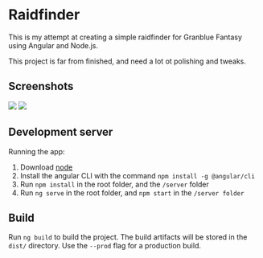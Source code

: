 # Raidfinder

This is my attempt at creating a simple raidfinder for Granblue Fantasy using Angular and Node.js.

This project is far from finished, and need a lot ot polishing and tweaks.

## Screenshots
![](https://i.imgur.com/ya0iFV7.png)
![](https://i.imgur.com/8aeJzwU.png)

## Development server
Running the app:
1. Download [node](https://nodejs.org/en/)
2. Install the angular CLI with the command `npm install -g @angular/cli`
3. Run `npm install` in the root folder, and the `/server` folder
3. Run `ng serve` in the root folder, and `npm start` in the `/server folder`


## Build

Run `ng build` to build the project. The build artifacts will be stored in the `dist/` directory. Use the `--prod` flag for a production build.
